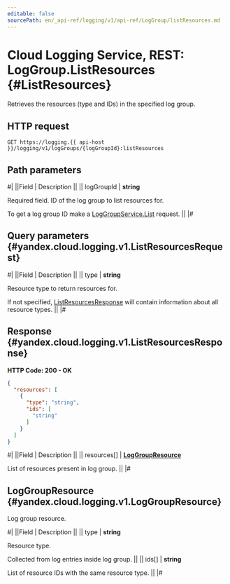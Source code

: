 ```yaml
---
editable: false
sourcePath: en/_api-ref/logging/v1/api-ref/LogGroup/listResources.md
---
```


# Cloud Logging Service, REST: LogGroup.ListResources {#ListResources}

Retrieves the resources (type and IDs) in the specified log group.

## HTTP request

```
GET https://logging.{{ api-host }}/logging/v1/logGroups/{logGroupId}:listResources
```

## Path parameters

#|
||Field | Description ||
|| logGroupId | **string**

Required field. ID of the log group to list resources for.

To get a log group ID make a [LogGroupService.List](/docs/logging/api-ref/LogGroup/list#List) request. ||
|#

## Query parameters {#yandex.cloud.logging.v1.ListResourcesRequest}

#|
||Field | Description ||
|| type | **string**

Resource type to return resources for.

If not specified, [ListResourcesResponse](#yandex.cloud.logging.v1.ListResourcesResponse) will contain information about all resource types. ||
|#

## Response {#yandex.cloud.logging.v1.ListResourcesResponse}

**HTTP Code: 200 - OK**

```json
{
  "resources": [
    {
      "type": "string",
      "ids": [
        "string"
      ]
    }
  ]
}
```

#|
||Field | Description ||
|| resources[] | **[LogGroupResource](#yandex.cloud.logging.v1.LogGroupResource)**

List of resources present in log group. ||
|#

## LogGroupResource {#yandex.cloud.logging.v1.LogGroupResource}

Log group resource.

#|
||Field | Description ||
|| type | **string**

Resource type.

Collected from log entries inside log group. ||
|| ids[] | **string**

List of resource IDs with the same resource type. ||
|#